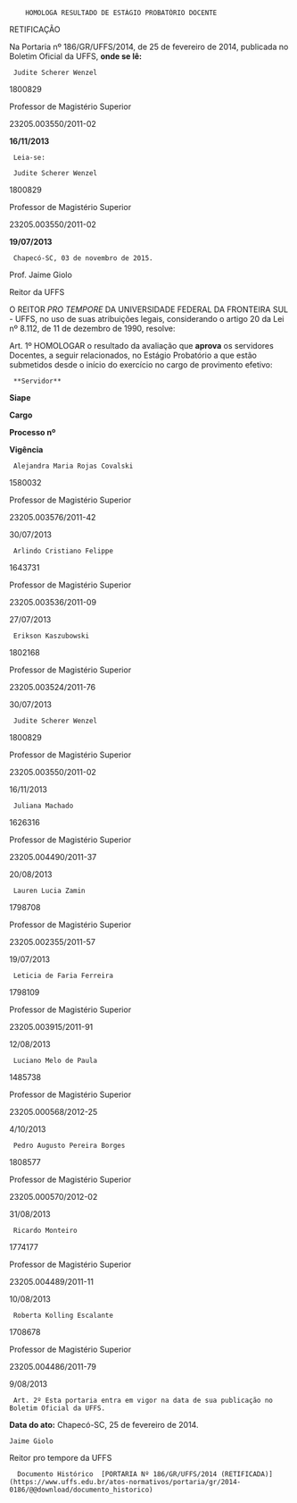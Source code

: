         HOMOLOGA RESULTADO DE ESTÁGIO PROBATÓRIO DOCENTE  

RETIFICAÇÃO

 Na Portaria nº 186/GR/UFFS/2014, de 25 de fevereiro de 2014, publicada no Boletim Oficial da UFFS, **onde se lê:**

     Judite Scherer Wenzel

   1800829

   Professor de Magistério Superior

   23205.003550/2011-02

   **16/11/2013**

     Leia-se:

     Judite Scherer Wenzel

   1800829

   Professor de Magistério Superior

   23205.003550/2011-02

   **19/07/2013**

     Chapecó-SC, 03 de novembro de 2015.

 Prof. Jaime Giolo

 Reitor da UFFS

 O REITOR *PRO TEMPORE* DA UNIVERSIDADE FEDERAL DA FRONTEIRA SUL - UFFS, no uso de suas atribuições legais, considerando o artigo 20 da Lei nº 8.112, de 11 de dezembro de 1990, resolve:

 Art. 1º HOMOLOGAR o resultado da avaliação que **aprova** os servidores Docentes, a seguir relacionados, no Estágio Probatório a que estão submetidos desde o início do exercício no cargo de provimento efetivo:

     **Servidor**

   **Siape**

   **Cargo**

   **Processo nº**

   **Vigência**

     Alejandra Maria Rojas Covalski

   1580032

   Professor de Magistério Superior

   23205.003576/2011-42

   30/07/2013

     Arlindo Cristiano Felippe

   1643731

   Professor de Magistério Superior

   23205.003536/2011-09

   27/07/2013

     Erikson Kaszubowski

   1802168

   Professor de Magistério Superior

   23205.003524/2011-76

   30/07/2013

     Judite Scherer Wenzel

   1800829

   Professor de Magistério Superior

   23205.003550/2011-02

   16/11/2013

     Juliana Machado

   1626316

   Professor de Magistério Superior

   23205.004490/2011-37

   20/08/2013

     Lauren Lucia Zamin

   1798708

   Professor de Magistério Superior

   23205.002355/2011-57

   19/07/2013

     Leticia de Faria Ferreira

   1798109

   Professor de Magistério Superior

   23205.003915/2011-91

   12/08/2013

     Luciano Melo de Paula

   1485738

   Professor de Magistério Superior

   23205.000568/2012-25

   4/10/2013

     Pedro Augusto Pereira Borges

   1808577

   Professor de Magistério Superior

   23205.000570/2012-02

   31/08/2013

     Ricardo Monteiro

   1774177

   Professor de Magistério Superior

   23205.004489/2011-11

   10/08/2013

     Roberta Kolling Escalante

   1708678

   Professor de Magistério Superior

   23205.004486/2011-79

   9/08/2013

     Art. 2º Esta portaria entra em vigor na data de sua publicação no Boletim Oficial da UFFS.

  

   **Data do ato:** Chapecó-SC, 25 de fevereiro de 2014.   
 

    Jaime Giolo   
 Reitor pro tempore da UFFS 

      Documento Histórico  [PORTARIA Nº 186/GR/UFFS/2014 (RETIFICADA)](https://www.uffs.edu.br/atos-normativos/portaria/gr/2014-0186/@@download/documento_historico)     
      